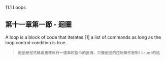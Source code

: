 11.1 Loops

第十一章第一節 - 迴圈
---

A loop is a block of code that iterates [1] a list of commands as long as the loop control condition is true.
>`迴圈是程式碼會重覆執行一連串的指令的區塊，只要迴圈的控制條件是對(true)的話`

